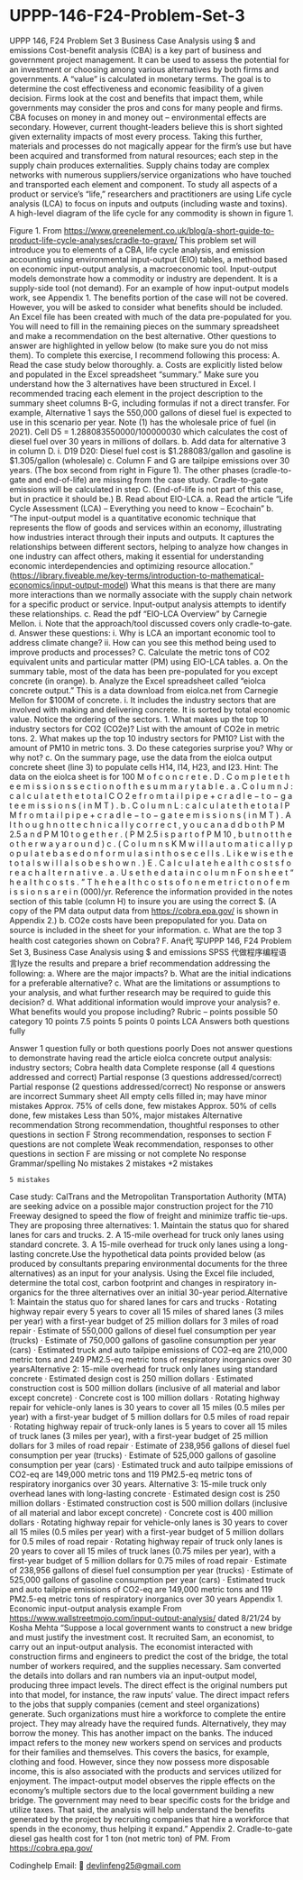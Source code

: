 # UPPP-146-F24-Problem-Set-3
UPPP 146, F24 Problem Set 3
Business Case Analysis using $ and emissions Cost-benefit analysis (CBA) is a key part of business and government project management. It can be used to assess the potential for an investment or choosing among various alternatives by both firms and governments. A “value” is calculated in monetary terms. The goal is to determine the cost effectiveness and economic feasibility of a given decision. Firms look at the cost and benefits that impact them, while governments may consider the pros and cons for many people and firms. CBA focuses on money in and money out – environmental effects are secondary. However, current thought-leaders believe this is short sighted given externality impacts of most every process. Taking this further, materials and processes do not magically appear for the firm’s use but have been acquired and transformed from natural resources; each step in the supply chain produces externalities. Supply chains today are complex networks with numerous suppliers/service organizations who have touched and transported each element and component. To study all aspects of a product or service’s “life,” researchers and practitioners are using Life cycle analysis (LCA) to focus on inputs and outputs (including waste and toxins). A high-level diagram of the life cycle for any commodity is shown in figure 1.

Figure 1. From https://www.greenelement.co.uk/blog/a-short-guide-to-product-life-cycle-analyses/cradle-to-grave/ This problem set will introduce you to elements of a CBA, life cycle analysis, and emission accounting using environmental input-output (EIO) tables, a method based on economic input-output analysis, a macroeconomic tool. Input-output models demonstrate how a commodity or industry are dependent. It is a supply-side tool (not demand). For an example of how input-output models work, see Appendix 1. The benefits portion of the case will not be covered. However, you will be asked to consider what benefits should be included. An Excel file has been created with much of the data pre-populated for you. You will need to fill in the remaining pieces on the summary spreadsheet and make a recommendation on the best alternative. Other questions to answer are highlighted in yellow below (to make sure you do not miss them).    To complete this exercise, I recommend following this process: A. Read the case study below thoroughly. a. Costs are explicitly listed below and populated in the Excel spreadsheet “summary.” Make sure you understand how the 3 alternatives have been structured in Excel. I recommended tracing each element in the project description to the summary sheet columns B-G, including formulas if not a direct transfer. For example, Alternative 1 says the 550,000 gallons of diesel fuel is expected to use in this scenario per year. Note (1) has the wholesale price of fuel (in 2021). Cell D5 = 1.288083550000/100000030 which calculates the cost of diesel fuel over 30 years in millions of dollars. b. Add data for alternative 3 in column D. i. D19 D20: Diesel fuel cost is $1.288083/gallon and gasoline is $1.305/gallon (wholesale) c. Column F and G are tailpipe emissions over 30 years. (The box second from right in Figure 1). The other phases (cradle-to-gate and end-of-life) are missing from the case study. Cradle-to-gate emissions will be calculated in step C. (End-of-life is not part of this case, but in practice it should be.) B. Read about EIO-LCA. a. Read the article “Life Cycle Assessment (LCA) – Everything you need to know – Ecochain” b. “The input-output model is a quantitative economic technique that represents the flow of goods and services within an economy, illustrating how industries interact through their inputs and outputs. It captures the relationships between different sectors, helping to analyze how changes in one industry can affect others, making it essential for understanding economic interdependencies and optimizing resource allocation.” (https://library.fiveable.me/key-terms/introduction-to-mathematical-economics/input-output-model) What this means is that there are many more interactions than we normally associate with the supply chain network for a specific product or service. Input-output analysis attempts to identify these relationships. c. Read the pdf “EIO-LCA Overview” by Carnegie Mellon. i. Note that the approach/tool discussed covers only cradle-to-gate. d. Answer these questions: i. Why is LCA an important economic tool to address climate change? ii. How can you see this method being used to improve products and processes? C. Calculate the metric tons of CO2 equivalent units and particular matter (PM) using EIO-LCA tables. a. On the summary table, most of the data has been pre-populated for you except concrete (in orange).    b. Analyze the Excel spreadsheet called “eiolca concrete output.” This is a data download from eiolca.net from Carnegie Mellon for $100M of concrete. i. It includes the industry sectors that are involved with making and delivering concrete. It is sorted by total economic value. Notice the ordering of the sectors. 1. What makes up the top 10 industry sectors for CO2 (CO2e)? List with the amount of CO2e in metric tons. 2. What makes up the top 10 industry sectors for PM10? List with the amount of PM10 in metric tons. 3. Do these categories surprise you? Why or why not? c. On the summary page, use the data from the eiolca output concrete sheet (line 3) to populate cells H14, I14, H23, and I23. Hint: The data on the eiolca sheet is for 100 M o f c o n c r e t e . D . C o m p l e t e t h e e m i s s i o n s s e c t i o n o f t h e s u m m a r y t a b l e . a . C o l u m n J : c a l c u l a t e t h e t o t a l C O 2 e f r o m t a i l p i p e + c r a d l e − t o − g a t e e m i s s i o n s ( i n M T ) . b . C o l u m n L : c a l c u l a t e t h e t o t a l P M f r o m t a i l p i p e + c r a d l e − t o − g a t e e m i s s i o n s ( i n M T ) . A l t h o u g h n o t t e c h n i c a l l y c o r r e c t , y o u c a n a d d b o t h P M 2.5 a n d P M 10 t o g e t h e r . ( P M 2.5 i s p a r t o f P M 10 , b u t n o t t h e o t h e r w a y a r o u n d ) c . ( C o l u m n s K M w i l l a u t o m a t i c a l l y p o p u l a t e b a s e d o n f o r m u l a s i n t h o s e c e l l s . L i k e w i s e t h e t o t a l s w i l l a l s o b e s h o w n . ) E . C a l c u l a t e h e a l t h c o s t s f o r e a c h a l t e r n a t i v e . a . U s e t h e d a t a i n c o l u m n F o n s h e e t “ h e a l t h c o s t s . ” T h e h e a l t h c o s t s o f o n e m e t r i c t o n o f e m i s s i o n s a r e i n (000)/yr. Reference the information provided in the notes section of this table (column H) to insure you are using the correct $. (A copy of the PM data output data from https://cobra.epa.gov/ is shown in Appendix 2.) b. CO2e costs have been prepopulated for you. Data on source is included in the sheet for your information. c. What are the top 3 health cost categories shown on Cobra? F. Ana代 写UPPP 146, F24 Problem Set 3, Business Case Analysis using $ and emissions SPSS 代做程序编程语言lyze the results and prepare a brief recommendation addressing the following: a. Where are the major impacts? b. What are the initial indications for a preferable alternative?  c. What are the limitations or assumptions to your analysis, and what further research may be required to guide this decision?  d. What additional information would improve your analysis? e. What benefits would you propose including? Rubric – points possible 50 category 10 points 7.5 points 5 points 0 points LCA Answers both questions fully

Answer 1 question fully or both questions poorly Does not answer questions to demonstrate having read the article eiolca concrete output analysis: industry sectors; Cobra health data Complete response (all 4 questions addressed and correct) Partial response (3 questions addressed/correct) Partial response (2 questions addressed/correct) No response or answers are incorrect Summary sheet All empty cells filled in; may have minor mistakes Approx. 75% of cells done, few mistakes Approx. 50% of cells done, few mistakes Less than 50%, major mistakes Alternative recommendation Strong recommendation, thoughtful responses to other questions in section F Strong recommendation, responses to section F questions are not complete Weak recommendation,  responses to other questions in section F are missing or not complete No response Grammar/spelling No mistakes 2 mistakes +2 mistakes

    5 mistakes

Case study: CalTrans and the Metropolitan Transportation Authority (MTA) are seeking advice on a possible major construction project for the 710 Freeway designed to speed the flow of freight and minimize traffic tie-ups. They are proposing three alternatives: 1. Maintain the status quo for shared lanes for cars and trucks. 2. A 15-mile overhead for truck only lanes using standard concrete. 3. A 15-mile overhead for truck only lanes using a long-lasting concrete.Use the hypothetical data points provided below (as produced by consultants preparing environmental documents for the three alternatives) as an input for your analysis. Using the Excel file included, determine the total cost, carbon footprint and changes in respiratory in-organics for the three alternatives over an initial 30-year period.Alternative 1: Maintain the status quo for shared lanes for cars and trucks · Rotating highway repair every 5 years to cover all 15 miles of shared lanes (3 miles per year) with a first-year budget of 25 million dollars for 3 miles of road repair · Estimate of 550,000 gallons of diesel fuel consumption per year (trucks) · Estimate of 750,000 gallons of gasoline consumption per year (cars) · Estimated truck and auto tailpipe emissions of CO2-eq are 210,000 metric tons and 249 PM2.5-eq metric tons of respiratory inorganics over 30 yearsAlternative 2: 15-mile overhead for truck only lanes using standard concrete · Estimated design cost is 250 million dollars · Estimated construction cost is 500 million dollars (inclusive of all material and labor except concrete) · Concrete cost is 100 million dollars · Rotating highway repair for vehicle-only lanes is 30 years to cover all 15 miles (0.5 miles per year) with a first-year budget of 5 million dollars for 0.5 miles of road repair · Rotating highway repair of truck-only lanes is 5 years to cover all 15 miles of truck lanes (3 miles per year), with a first-year budget of 25 million dollars for 3 miles of road repair · Estimate of 238,956 gallons of diesel fuel consumption per year (trucks) · Estimate of 525,000 gallons of gasoline consumption per year (cars) · Estimated truck and auto tailpipe emissions of CO2-eq are 149,000 metric tons and 119 PM2.5-eq metric tons of respiratory inorganics over 30 years. Alternative 3: 15-mile truck only overhead lanes with long-lasting concrete · Estimated design cost is 250 million dollars · Estimated construction cost is 500 million dollars (inclusive of all material and labor except concrete) · Concrete cost is 400 million dollars · Rotating highway repair for vehicle-only lanes is 30 years to cover all 15 miles (0.5 miles per year) with a first-year budget of 5 million dollars for 0.5 miles of road repair · Rotating highway repair of truck only lanes is 20 years to cover all 15 miles of truck lanes (0.75 miles per year), with a first-year budget of 5 million dollars for 0.75 miles of road repair · Estimate of 238,956 gallons of diesel fuel consumption per year (trucks) · Estimate of 525,000 gallons of gasoline consumption per year (cars) · Estimated truck and auto tailpipe emissions of CO2-eq are 149,000 metric tons and 119 PM2.5-eq metric tons of respiratory inorganics over 30 years Appendix 1. Economic input-output analysis example From https://www.wallstreetmojo.com/input-output-analysis/ dated 8/21/24 by Kosha Mehta “Suppose a local government wants to construct a new bridge and must justify the investment cost. It recruited Sam, an economist, to carry out an input-output analysis. The economist interacted with construction firms and engineers to predict the cost of the bridge, the total number of workers required, and the supplies necessary. Sam converted the details into dollars and ran numbers via an input-output model, producing three impact levels. The direct effect is the original numbers put into that model, for instance, the raw inputs’ value. The direct impact refers to the jobs that supply companies (cement and steel organizations) generate. Such organizations must hire a workforce to complete the entire project. They may already have the required funds. Alternatively, they may borrow the money. This has another impact on the banks. The induced impact refers to the money new workers spend on services and products for their families and themselves. This covers the basics, for example, clothing and food. However, since they now possess more disposable income, this is also associated with the products and services utilized for enjoyment.   The impact-output model observes the ripple effects on the economy’s multiple sectors due to the local government building a new bridge. The government may need to bear specific costs for the bridge and utilize taxes. That said, the analysis will help understand the benefits generated by the project by recruiting companies that hire a workforce that spends in the economy, thus helping it expand.” Appendix 2. Cradle-to-gate diesel gas health cost for 1 ton (not metric ton) of PM. From https://cobra.epa.gov/

Codinghelp Email:  📧 devlinfeng25@gmail.com
